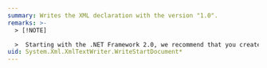 ```yaml
---
summary: Writes the XML declaration with the version "1.0".
remarks: >-
  > [!NOTE]

  >  Starting with the .NET Framework 2.0, we recommend that you create <xref:System.Xml.XmlWriter> instances by using the <xref:System.Xml.XmlWriter.Create%2A?displayProperty=fullName> method and the <xref:System.Xml.XmlWriterSettings> class to take advantage of new functionality.
uid: System.Xml.XmlTextWriter.WriteStartDocument*
---
```

